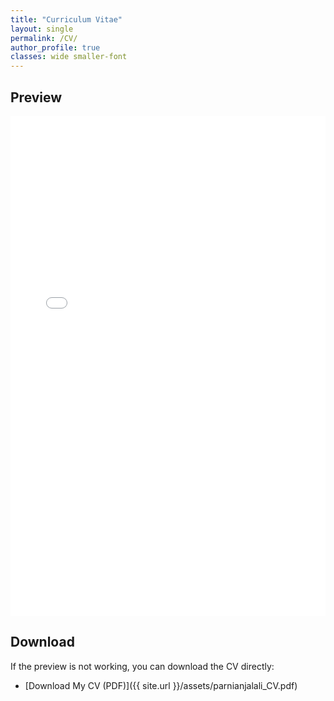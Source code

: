 ```yaml
---
title: "Curriculum Vitae"
layout: single
permalink: /CV/
author_profile: true
classes: wide smaller-font
---
```


## Preview

<div style="width: 100%; height: 800px; overflow: hidden;">
    <iframe src="{{ '/assets/parnianjalali_CV.pdf' | relative_url }}" width="100%" height="100%" frameborder="0" style="overflow: auto;">
        <p>Your browser does not support iframes. You can <a href="{{ '/assets/parnianjalali_CV.pdf' | relative_url }}">download the PDF</a> instead.</p>
    </iframe>
</div>

## Download

If the preview is not working, you can download the CV directly:

- [Download My CV (PDF)]({{ site.url }}/assets/parnianjalali_CV.pdf)
